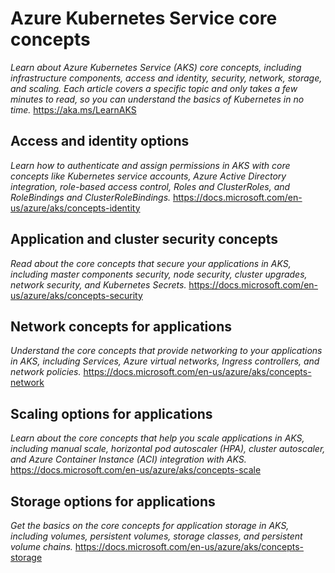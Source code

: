 # Azure Kubernetes Service core concepts	
*Learn about Azure Kubernetes Service (AKS) core concepts, including infrastructure components, access and identity, security, network, storage, and scaling. Each article covers a specific topic and only takes a few minutes to read, so you can understand the basics of Kubernetes in no time.*
https://aka.ms/LearnAKS
## Access and identity options
*Learn how to authenticate and assign permissions in AKS with core concepts like Kubernetes service accounts, Azure Active Directory integration, role-based access control, Roles and ClusterRoles, and RoleBindings and ClusterRoleBindings.*
https://docs.microsoft.com/en-us/azure/aks/concepts-identity
## Application and cluster security concepts
*Read about the core concepts that secure your applications in AKS, including master components security, node security, cluster upgrades, network security, and Kubernetes Secrets.*
https://docs.microsoft.com/en-us/azure/aks/concepts-security
## Network concepts for applications
*Understand the core concepts that provide networking to your applications in AKS, including Services, Azure virtual networks, Ingress controllers, and network policies.*
https://docs.microsoft.com/en-us/azure/aks/concepts-network
## Scaling options for applications
*Learn about the core concepts that help you scale applications  in AKS, including manual scale, horizontal pod autoscaler (HPA), cluster autoscaler, and Azure Container Instance (ACI) integration with AKS.*
https://docs.microsoft.com/en-us/azure/aks/concepts-scale
## Storage options for applications
*Get the basics on the core concepts for application storage  in AKS, including volumes, persistent volumes, storage classes, and persistent volume chains.*
https://docs.microsoft.com/en-us/azure/aks/concepts-storage

